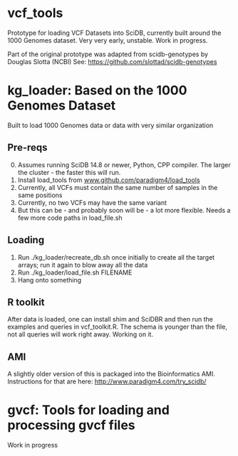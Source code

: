vcf_tools
=========

Prototype for loading VCF Datasets into SciDB, currently built around the 1000 Genomes dataset.
Very very early, unstable. Work in progress.

Part of the original prototype was adapted from scidb-genotypes by Douglas Slotta (NCBI)
See: https://github.com/slottad/scidb-genotypes

# kg_loader: Based on the 1000 Genomes Dataset
Built to load 1000 Genomes data or data with very similar organization

## Pre-reqs
0. Assumes running SciDB 14.8 or newer, Python, CPP compiler. The larger the cluster - the faster this will run.
1. Install load_tools from www.github.com/paradigm4/load_tools
2. Currently, all VCFs must contain the same number of samples in the same positions
3. Currently, no two VCFs may have the same variant 
4. But this can be - and probably soon will be - a lot more flexible. Needs a few more code paths in load_file.sh

## Loading
1. Run ./kg_loader/recreate_db.sh once initially to create all the target arrays; run it again to blow away all the data
2. Run ./kg_loader/load_file.sh FILENAME
3. Hang onto something

## R toolkit
After data is loaded, one can install shim and SciDBR and then run the examples and queries in vcf_toolkit.R. 
The schema is younger than the file, not all queries will work right away. Working on it.

## AMI
A slightly older version of this is packaged into the Bioinformatics AMI. Instructions for that are here: http://www.paradigm4.com/try_scidb/

# gvcf: Tools for loading and processing gvcf files
Work in progress
